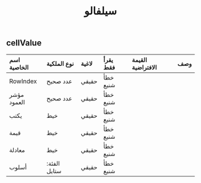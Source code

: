 ﻿---
title: سيلفالو
second_title: Aspose.Cells Cloud Documen
type: docs
url: /ar/specification/model/cellvalue/
description: "Aspose.Cells مواصفات النموذج السحابي: CellValue. تعامل بسهولة مع Excel ومستندات جداول البيانات الأخرى التي تحتوي على ميزات مثل الفتح والتوليد والتحرير والتقسيم والدمج والمقارنة والتحويل"
weight: 50
---
## **cellValue**

 

| اسم الخاصية| نوع الملكية| لاغية| يقرأ فقط| القيمة الافتراضية| وصف|
|:- |:- |:- |:- |:- |:- |
| RowIndex| عدد صحيح| حقيقي| خطأ شنيع|||
| مؤشر العمود| عدد صحيح| حقيقي| خطأ شنيع|||
| يكتب| خيط| حقيقي| خطأ شنيع|||
| قيمة| خيط| حقيقي| خطأ شنيع|||
| معادلة| خيط| حقيقي| خطأ شنيع|||
| أسلوب| الفئة: ستايل| حقيقي| خطأ شنيع|||

